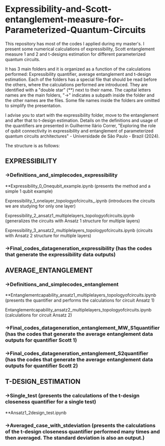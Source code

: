 # Expressibility-and-Scott-entanglement-measure-for-Parameterized-Quantum-Circuits

This repository has most of the codes I applied during my master's. I present some numerical calculations of expressibility, Scott entanglement measure 1 and 2 and t-designs estimation for different parameterized quantum circuits.

It has 3 main folders and it is organized as a function of the calculations performed: Expressibility quantifier, average entanglement and t-design estimation. Each of the folders has a special file that should be read before the others, where the calculations performed are introduced. They are identified with a "double star" (**) next to their name. The capital letters names are the main folders, "->" indicates a subpath inside the folder and the other names are the files. Some file names inside the folders are omitted to simplify the presentation.

I advise you to start with the expressibility folder, move to the entanglement and after that to t-design estimation. Details on the definitions and usage of the quantifiers are presented in Guilherme Ilário Correr, "Exploring the role of qubit connectivity in expressibility and entanglement of parameterized quantum circuits architectures" - Universidade de São Paulo - Brazil (2024).

The structure is as follows:

## EXPRESSIBILITY

### ->Definitions_and_simplecodes_expressibility

   **Expressibility_0_Onequbit_example.ipynb (presents the method and a simple 1 qubit example)

   Expressibility_1_onelayer_topologyofcircuits_.ipynb (introduces the circuits we are studying for only one layer)

   Expressibility_2_ansatz1_multiplelayers_topologyofcircuits.ipynb (generalizes the circuits with Ansatz 1 structure for multiple layers)

   Expressibility_3_ansatz2_multiplelayers_topologyofcircuits.ipynb (circuits with Ansatz 2 structure for multiple layers)

### ->Final_codes_datageneration_expressibility (has the codes that generate the expressibility data outputs)

## AVERAGE_ENTANGLEMENT

### ->Definitions_and_simplecodes_entanglement

   **Entanglementcapability_ansatz1_multiplelayers_topologyofcircuits.ipynb (presents the quantifier and performs the calculations for circuit Ansatz 1)

   Entanglementcapability_ansatz2_multiplelayers_topologyofcircuits.ipynb (calculations for circuit Ansatz 2)

### ->Final_codes_datageneration_entanglement_MW_S1quantifier (has the codes that generate the average entanglement data outputs for quantifier Scott 1)

### ->Final_codes_datageneration_entanglement_S2quantifier (has the codes that generate the average entanglement data outputs for quantifier Scott 2)


## T-DESIGN_ESTIMATION

### ->Single_test (presents the calculations of the t-design closeness quantifier for a single test)
   
   **Ansatz1_2design_test.ipynb

### ->Averaged_case_with_stdeviation (presents the calculations of the t-design closeness quantifier performed many times and then averaged. The standard deviation is also an output.)
